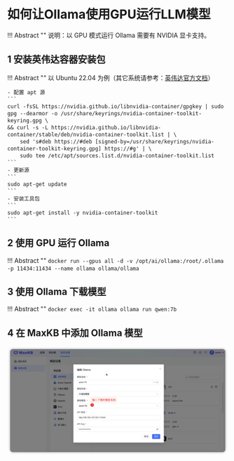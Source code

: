 # 如何让Ollama使用GPU运行LLM模型

!!! Abstract ""
    说明：以 GPU 模式运行 Ollama 需要有 NVIDIA 显卡支持。


## 1 安装英伟达容器安装包

!!! Abstract ""
    以 Ubuntu 22.04 为例（其它系统请参考：[英伟达官方文档](https://docs.nvidia.com/datacenter/cloud-native/container-toolkit/latest/arch-overview.html)）

    - 配置 apt 源
    ```
    curl -fsSL https://nvidia.github.io/libnvidia-container/gpgkey | sudo gpg --dearmor -o /usr/share/keyrings/nvidia-container-toolkit-keyring.gpg \
    && curl -s -L https://nvidia.github.io/libnvidia-container/stable/deb/nvidia-container-toolkit.list | \
        sed 's#deb https://#deb [signed-by=/usr/share/keyrings/nvidia-container-toolkit-keyring.gpg] https://#g' | \
        sudo tee /etc/apt/sources.list.d/nvidia-container-toolkit.list
    ```
    - 更新源
    ```
    sudo apt-get update
    ```
    - 安装工具包
    ```
    sudo apt-get install -y nvidia-container-toolkit
    ```

## 2 使用 GPU 运行 Ollama

!!! Abstract ""
    ```
    docker run --gpus all -d -v /opt/ai/ollama:/root/.ollama -p 11434:11434 --name ollama ollama/ollama
    ```

## 3 使用 Ollama 下载模型

!!! Abstract ""
    ```
    docker exec -it ollama ollama run qwen:7b
    ```

## 4 在 MaxKB 中添加 Ollama 模型

![添加模型](../img/FAQ/addmodel.png)